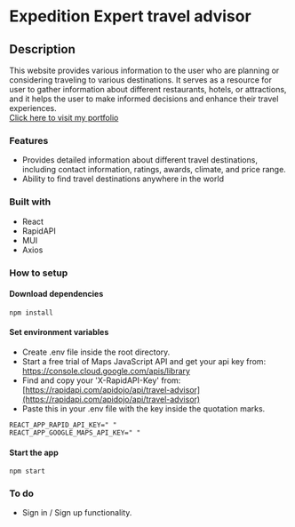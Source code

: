 # Expedition Expert travel advisor

## Description

This website  provides various information to the user who are planning or considering traveling to various destinations. It serves as a resource for user to gather information about different restaurants, hotels, or attractions, and it helps the user to make informed decisions and enhance their travel experiences. <br/>
<a href="https://expedition-expert.netlify.app/" target="_blank"> Click here to visit my portfolio </a>

### Features

- Provides detailed information about different travel destinations, including contact information, ratings, awards, climate, and price range.
- Ability to find travel destinations anywhere in the world

### Built with

- React
- RapidAPI
- MUI
- Axios

### How to setup
#### Download dependencies

```
npm install
```

#### Set environment variables

- Create .env file inside the root directory.
- Start a free trial of Maps JavaScript API and get your api key from: https://console.cloud.google.com/apis/library
- Find and copy your 'X-RapidAPI-Key' from: [https://rapidapi.com/apidojo/api/travel-advisor](https://rapidapi.com/apidojo/api/travel-advisor)
- Paste this in your .env file with the key inside the quotation marks.

```
REACT_APP_RAPID_API_KEY=" " 
REACT_APP_GOOGLE_MAPS_API_KEY=" " 
```

#### Start the app

```
npm start
```

### To do

- Sign in / Sign up functionality.
